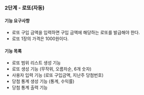 ### 2단계 - 로또(자동)

#### 기능 요구사항
- 로또 구입 금액을 입력하면 구입 금액에 해당하는 로또를 발급해야 한다.
- 로또 1장의 가격은 1000원이다.

#### 기능 목록
- 로또 범위 리스트 생성 기능
- 로또 생성 기능 (무작위, 오름차순, 6개 숫자)
- 사용자 입력 기능 (로또 구입금액, 지난주 당첨번호)
- 당첨 통계 생성 기능 (통계, 수익률)
- 당첨 통계 출력 기능